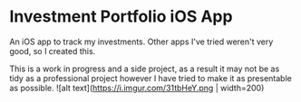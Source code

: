 # Investment Portfolio iOS App
An iOS app to track my investments.
Other apps I've tried weren't very good, so I created this.

This is a work in progress and a side project, as a result it may not be as tidy as a professional project however I have tried to make it as presentable as possible.
![alt text](https://i.imgur.com/31tbHeY.png | width=200)
